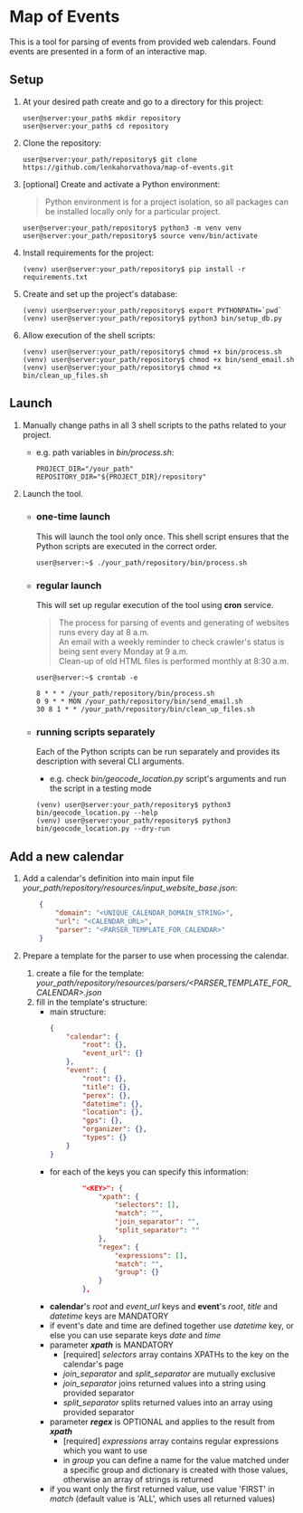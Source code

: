 # Map of Events

This is a tool for parsing of events from provided web calendars. Found events are presented in a form of an interactive map.

## Setup
1. At your desired path create and go to a directory for this project:
    ```console
    user@server:your_path$ mkdir repository
    user@server:your_path$ cd repository
    ```

2. Clone the repository: 
    ```console
    user@server:your_path/repository$ git clone https://github.com/lenkahorvathova/map-of-events.git
    ```

3. [optional] Create and activate a Python environment:  
    > Python environment is for a project isolation, so all packages can be installed locally only for a particular project.
    ```console
    user@server:your_path/repository$ python3 -m venv venv
    user@server:your_path/repository$ source venv/bin/activate
    ```

4. Install requirements for the project:
    ```console
    (venv) user@server:your_path/repository$ pip install -r requirements.txt
    ```

5. Create and set up the project's database:
    ```console
    (venv) user@server:your_path/repository$ export PYTHONPATH=`pwd`
    (venv) user@server:your_path/repository$ python3 bin/setup_db.py
    ```

6. Allow execution of the shell scripts:
    ```console
    (venv) user@server:your_path/repository$ chmod +x bin/process.sh
    (venv) user@server:your_path/repository$ chmod +x bin/send_email.sh
    (venv) user@server:your_path/repository$ chmod +x bin/clean_up_files.sh
    ```
   
## Launch

1. Manually change paths in all 3 shell scripts to the paths related to your project.
    * e.g. path variables in *bin/process.sh*:
        ```shell
        PROJECT_DIR="/your_path"
        REPOSITORY_DIR="${PROJECT_DIR}/repository"
        ```

2. Launch the tool.
    - ### one-time launch
        This will launch the tool only once. This shell script ensures that the Python scripts are executed in the correct order.
        ```console
        user@server:~$ ./your_path/repository/bin/process.sh
        ```
    - ### regular launch
        This will set up regular execution of the tool using **cron** service.  
        > The process for parsing of events and generating of websites runs every day at 8 a.m.  
        An email with a weekly reminder to check crawler's status is being sent every Monday at 9 a.m.  
        Clean-up of old HTML files is performed monthly at 8:30 a.m.

        ```console
        user@server:~$ crontab -e

        8 * * * /your_path/repository/bin/process.sh
        0 9 * * MON /your_path/repository/bin/send_email.sh
        30 8 1 * * /your_path/repository/bin/clean_up_files.sh
        ```
    - ### running scripts separately  
        Each of the Python scripts can be run separately and provides its description with several CLI arguments.
        - e.g. check *bin/geocode_location.py* script's arguments and run the script in a testing mode
        ```console
        (venv) user@server:your_path/repository$ python3 bin/geocode_location.py --help
        (venv) user@server:your_path/repository$ python3 bin/geocode_location.py --dry-run
        ```
   
## Add a new calendar

1. Add a calendar's definition into main input file *your_path/repository/resources/input_website_base.json*:
    ```json
        {
            "domain": "<UNIQUE_CALENDAR_DOMAIN_STRING>",
            "url": "<CALENDAR_URL>",
            "parser": "<PARSER_TEMPLATE_FOR_CALENDAR>"
        }
    ```

2. Prepare a template for the parser to use when processing the calendar.
    1. create a file for the template: *your_path/repository/resources/parsers/<PARSER_TEMPLATE_FOR_CALENDAR>.json*
    2. fill in the template's structure:
        - main structure:
            ```json
            {
                "calendar": {
                    "root": {},
                    "event_url": {}
                },
                "event": {
                    "root": {},
                    "title": {},
                    "perex": {},
                    "datetime": {},
                    "location": {},
                    "gps": {},
                    "organizer": {},
                    "types": {}
                }
            }
            ```
        - for each of the keys you can specify this information:  
            ```json
                    "<KEY>": {
                        "xpath": {
                            "selectors": [],
                            "match": "",
                            "join_separator": "",
                            "split_separator": ""
                        },
                        "regex": {
                            "expressions": [],
                            "match": "",
                            "group": {}
                        }
                    },
            ```
        - **calendar**'s *root* and *event_url* keys and **event**'s *root*, *title* and *datetime* keys are MANDATORY
        - if event's date and time are defined together use *datetime* key, or else you can use separate keys *date* and *time*
        - parameter ***xpath*** is MANDATORY
            - [required] *selectors* array contains XPATHs to the key on the calendar's page
            - *join_separator* and *split_separator* are mutually exclusive
            - *join_separator* joins returned values into a string using provided separator
            - *split_separator* splits returned values into an array using provided separator
        - parameter ***regex*** is OPTIONAL and applies to the result from ***xpath***
            - [required] *expressions* array contains regular expressions which you want to use
            - in *group* you can define a name for the value matched under a specific group and dictionary is created with those values, otherwise an array of strings is returned
        - if you want only the first returned value, use value 'FIRST' in *match* (default value is 'ALL', which uses all returned values)  